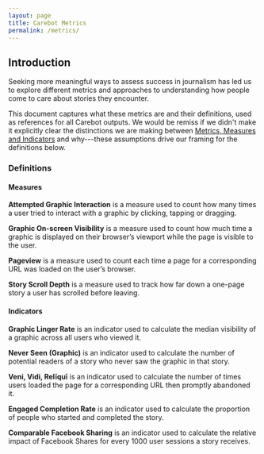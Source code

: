 ```yaml
---
layout: page
title: Carebot Metrics
permalink: /metrics/
---
```

 
## Introduction

Seeking more meaningful ways to assess success in journalism has led us to explore different metrics and approaches to understanding how people come to care about stories they encounter. 

This document captures what these metrics are and their definitions, used as references for all Carebot outputs. We would be remiss if we didn't make it explicitly clear the distinctions we are making between [Metrics, Measures and Indicators](https://thecarebot.github.io/metrics-measures-and-indicators/) and why---these assumptions drive our framing for the definitions below.

### Definitions

<!--

For each definition below we attempted to:

1. Articulate what each metric means so it can be understood independently.
2. Frame the definition for what the metric does for the user of analytics data.
3. Avoid explaining a metric by using other metrics (as much as possible).
4. Make the distinction between metrics clear in each definition.

-->

#### Measures

**Attempted Graphic Interaction** is a measure used to count how many times a user tried to interact with a graphic by clicking, tapping or dragging.

**Graphic On-screen Visibility** is a measure used to count how much time a graphic is displayed on their browser’s viewport while the page is visible to the user.

**Pageview** is a measure used to count each time a page for a corresponding URL was loaded on the user’s browser.

**Story Scroll Depth** is a measure used to track how far down a one-page story a user has scrolled before leaving.

#### Indicators

**Graphic Linger Rate** is an indicator used to calculate the median visibility of a graphic across all users who viewed it.

**Never Seen (Graphic)** is an indicator used to calculate the number of potential readers of a story who never saw the graphic in that story.

**Veni, Vidi, Relīquī** is an indicator used to calculate the number of times users loaded the page for a corresponding URL then promptly abandoned it.

**Engaged Completion Rate** is an indicator used to calculate the proportion of people who started and completed the story.

**Comparable Facebook Sharing** is an indicator used to calculate the relative impact of Facebook Shares for every 1000 user sessions a story receives.

<!--

***

#OLD NOTES TO BE CLEANED UP:

#### Measure: Graphic On-screen Visibility 
How much time a user views a graphic on their screen.

##### Question it answers
How much time do people look at a graphic when reading a story?

##### How it works
  * time is counted in seconds
  * time is captured in 10sec increments up to a minute, then 1min increments up to 5minutes then in 5min increments.
  * views under 10 seconds are discarded (considered a bounce).
  * screen is equivalent to the user's browser viewport.
  * if the user leaves window innactive and returns, the count continues.
  * if the user closes the window and opens again, the count re-starts.

##### Reporting
  * Reported as a median value for all users of a graphic.
  * Shown as a distribution to contextualize median.
  * Used to calculate Graphic Linger Rate.

#### Measure: Scroll depth
How far down the length of a story a user scrolled.

[coming soon]

#### Indicator: Graphic Linger Rate
The median visibility of a graphic across all users who viewed it.

[coming soon]

#### Indicator: Engaged Completion Rate
Percentage of people who start and complete the story.

##### Question it answers
Of the people who started, how many finished? 

##### How it works
[Engaged User Completion Rate](http://blog.apps.npr.org/2015/11/19/sequential-visual-stories.html)

##### Reporting

[coming soon]

#### Indicator: Comparable Facebook Sharing
Number of Facebook shares per 1000 user sessions.

[coming soon]

***

old notes from wiki:

# What does the "care" in Carebot mean? 

- How much people care about a piece? 
- If we made people care? (a change in care level)

# Metrics that track care

## Linger Rate

"People looked at your graphic for an average of 5 minutes" 

## Total Linger Time

"People spent 50 hours looking at your graphics today!"

Probably not a good metric because it's a proxy for pageviews (1,000,000 10-second views is a lot more time than 

## Interaction Rate

"50% of people [played audio]

## Completion Rate

Did someone get all the way through the piece? 

## [Engaged User Completion Rate](http://blog.apps.npr.org/2015/11/19/sequential-visual-stories.html)

Of the people who started, how many finished? 

## [Read Time / Total Time Reading](https://medium.com/data-lab/mediums-metric-that-matters-total-time-reading-86c4970837d5#.otwa46ny7)

> Read time is based on the average reading speed of an adult (roughly 275 WPM). We take the total word count of a post and translate it into minutes. Then, we add 12 seconds for each inline image. Boom, read time.

## Social Media

### Shares, Retweets 

### Replies

Did people actually have a discussion about the piece, or was it only shared outbound? 

### Social Circles

Hard to measure. BUT what if we could know things like "This article resonated among young Russian chess players, who shared it more than any other social cluster"? 

### Sampling messages

Rather than _volume_ of messages, where there any exceptional shares or responses? Messages that got more shares, retweets, or replies? What does a sampling of responses look like? (Give people actual examples of the text people wrote in response) 

#### Other

##### Indicator: Never seen
Number of people who never even saw the graphic

unique sessions for story - (sum of all sessions with graphics on screen visibilty over 10 seconds)

Could also be Graphic On-screen visibility under n seconds (figuring out n seems very random).

-->
